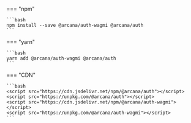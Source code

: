 === "npm"

    ```bash
    npm install --save @arcana/auth-wagmi @arcana/auth
    ```

=== "yarn"

    ```bash
    yarn add @arcana/auth-wagmi @arcana/auth
    ```

=== "CDN"

    ```bash
    <script src="https://cdn.jsdelivr.net/npm/@arcana/auth"></script>
    <script src="https://unpkg.com/@arcana/auth"></script>
    <script src="https://cdn.jsdelivr.net/npm/@arcana/auth-wagmi"></script>
    <script src="https://unpkg.com/@arcana/auth-wagmi"></script>
    ```

